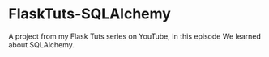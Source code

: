 # FlaskTuts-SQLAlchemy
 A project from my Flask Tuts series on YouTube, In this episode We learned about SQLAlchemy.
